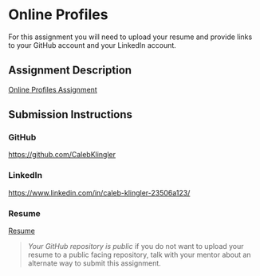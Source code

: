 # Online Profiles
For this assignment you will need to upload your resume and provide links to your GitHub account and your LinkedIn account.

## Assignment Description
[Online Profiles Assignment](https://education.launchcode.org/liftoff/modules/assignments/online-profiles)

## Submission Instructions
 
### GitHub
https://github.com/CalebKlingler 
### LinkedIn
https://www.linkedin.com/in/caleb-klingler-23506a123/
### Resume
[Resume](./Resume.pdf)
> *Your GitHub repository is public* if you do not want to upload your resume to a public facing repository, talk with your mentor about an alternate way to submit this assignment.
